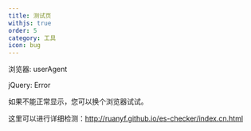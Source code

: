 ```yaml
---
title: 测试页
withjs: true
order: 5
category: 工具
icon: bug
---
```

浏览器: <span id="user_agent">userAgent</span>

jQuery: <span id="jquery">Error</span>

<div id="vue">
</div>

如果不能正常显示，您可以换个浏览器试试。

这里可以进行详细检测：<http://ruanyf.github.io/es-checker/index.cn.html>